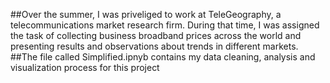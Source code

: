 ##Over the summer, I was priveliged to work at TeleGeography, a telecommunications market research firm. During that time, I was assigned the task of collecting business broadband prices across the world and presenting results and observations about trends in different markets.
##The file called Simplified.ipnyb contains my data cleaning, analysis and visualization process for this project

